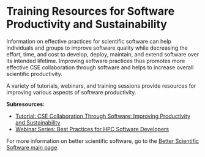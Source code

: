 #  Training Resources for Software Productivity and Sustainability

Information on effective practices for scientific software can help individuals and groups to improve software quality while decreasing the effort, time, and cost to develop, deploy, maintain, and extend software over its intended lifetime.  Improving software practices thus promotes more effective CSE collaboration through software and helps to increase overall scientific productivity.

A variety of tutorials, webinars, and training sessions provide resources for improving various aspects of software productivity.  

**Subresources:**
- [Tutorial: CSE Collaboration Through Software: Improving Productivity and Sustainability](CseCollaborationThroughSoftwareImprovingProductivityAndSustainability.SIAM-CSE17.md)
- [Webinar Series: Best Practices for HPC Software Developers](BestPracticesForHPCSwDevelopersWebinarSeries.md)

For more information on better scientific software, go to the [Better Scientific Software main page](http://betterscientificsoftware.info).

<!---
Publish: yes
Categories: crosscutting, planning, reliability, collaboration, performance, individual productivity
Topics: [import from subresources]
Tags: [import from subresources]
Level: 2
Prerequisites: WhatIsSoftwareProductivity.md
Aggregate: base
--->

